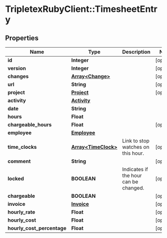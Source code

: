 # TripletexRubyClient::TimesheetEntry

## Properties
Name | Type | Description | Notes
------------ | ------------- | ------------- | -------------
**id** | **Integer** |  | [optional] 
**version** | **Integer** |  | [optional] 
**changes** | [**Array&lt;Change&gt;**](Change.md) |  | [optional] 
**url** | **String** |  | [optional] 
**project** | [**Project**](Project.md) |  | [optional] 
**activity** | [**Activity**](Activity.md) |  | 
**date** | **String** |  | 
**hours** | **Float** |  | 
**chargeable_hours** | **Float** |  | [optional] 
**employee** | [**Employee**](Employee.md) |  | 
**time_clocks** | [**Array&lt;TimeClock&gt;**](TimeClock.md) | Link to stop watches on this hour. | [optional] 
**comment** | **String** |  | [optional] 
**locked** | **BOOLEAN** | Indicates if the hour can be changed. | [optional] 
**chargeable** | **BOOLEAN** |  | [optional] 
**invoice** | [**Invoice**](Invoice.md) |  | [optional] 
**hourly_rate** | **Float** |  | [optional] 
**hourly_cost** | **Float** |  | [optional] 
**hourly_cost_percentage** | **Float** |  | [optional] 


